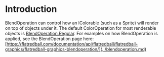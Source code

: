 # Introduction

BlendOperation can control how an IColorable (such as a Sprite) will render on top of objects under it. The default ColorOperation for most renderable objects is [BlendOperation.Regular](../../../../../frb/docs/index.php). For examples on how BlendOperation is applied, see the BlendOperation page here: [https://flatredball.com/documentation/api/flatredball/flatredball-graphics/flatredball-graphics-blendoperation/](../blendoperation.md)

